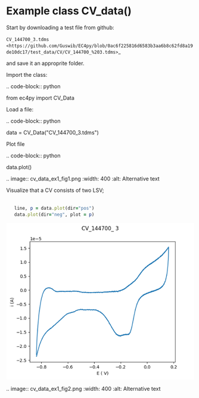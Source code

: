 


Example class CV_data()
================================================

Start by downloading a test file from github:

`CV_144700_3.tdms <https://github.com/Guswib/EC4py/blob/0ac6f225816d6583b3aa6b8c62fd8a19de10dc17/test_data/CV/CV_144700_%203.tdms>`_

and save it an approprite folder.

Import the class:

.. code-block:: python

   from ec4py import CV_Data

Load a file:



.. code-block:: python

   data = CV_Data("CV_144700_3.tdms")




Plot file

.. code-block:: python

   data.plot()

.. image:: cv_data_ex1_fig1.png
  :width: 400
  :alt: Alternative text

Visualize that a CV consists of two LSV;

```ruby
   
   line, p = data.plot(dir="pos")
   data.plot(dir="neg", plot = p)
```

![Plot of CV](./cv_data_ex1_fig1.png)

.. image:: cv_data_ex1_fig2.png
  :width: 400
  :alt: Alternative text

